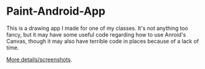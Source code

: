 # Paint-Android-App

This is a drawing app I made for one of my classes. It's not anything too fancy,
but it may have some useful code regarding how to use Anroid's Canvas, though it may 
also have terrible code in places because of a lack of time.

[More details/screenshots](http://husk.eecs.berkeley.edu/courses/cs160-sp13/index.php/ProgrammingAssignment2-Achal_Dave).
